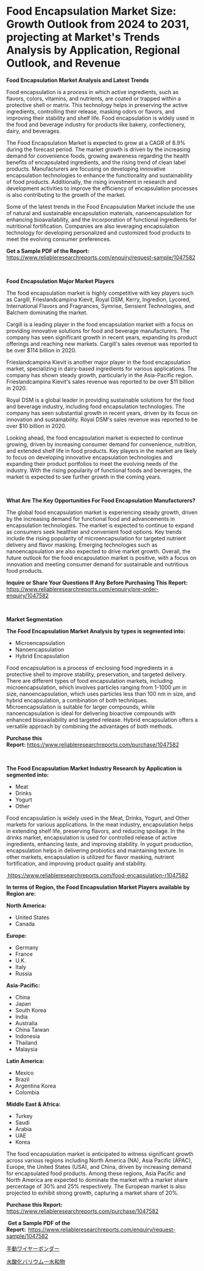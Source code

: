 <p><h1>Food Encapsulation Market Size: Growth Outlook from 2024 to 2031, projecting at Market's Trends Analysis by Application, Regional Outlook, and Revenue</h1></p><p><strong>Food Encapsulation Market Analysis and Latest Trends</strong></p>
<p><p>Food encapsulation is a process in which active ingredients, such as flavors, colors, vitamins, and nutrients, are coated or trapped within a protective shell or matrix. This technology helps in preserving the active ingredients, controlling their release, masking odors or flavors, and improving their stability and shelf life. Food encapsulation is widely used in the food and beverage industry for products like bakery, confectionery, dairy, and beverages.</p><p>The Food Encapsulation Market is expected to grow at a CAGR of 8.9% during the forecast period. The market growth is driven by the increasing demand for convenience foods, growing awareness regarding the health benefits of encapsulated ingredients, and the rising trend of clean label products. Manufacturers are focusing on developing innovative encapsulation technologies to enhance the functionality and sustainability of food products. Additionally, the rising investment in research and development activities to improve the efficiency of encapsulation processes is also contributing to the growth of the market.</p><p>Some of the latest trends in the Food Encapsulation Market include the use of natural and sustainable encapsulation materials, nanoencapsulation for enhancing bioavailability, and the incorporation of functional ingredients for nutritional fortification. Companies are also leveraging encapsulation technology for developing personalized and customized food products to meet the evolving consumer preferences.</p></p>
<p><strong>Get a Sample PDF of the Report:&nbsp;</strong> <a href="https://www.reliableresearchreports.com/enquiry/request-sample/1047582">https://www.reliableresearchreports.com/enquiry/request-sample/1047582</a></p>
<p>&nbsp;</p>
<p><strong>Food Encapsulation Major Market Players</strong></p>
<p><p>The food encapsulation market is highly competitive with key players such as Cargill, Frieslandcampina Kievit, Royal DSM, Kerry, Ingredion, Lycored, International Flavors and Fragrances, Symrise, Sensient Technologies, and Balchem dominating the market.</p><p>Cargill is a leading player in the food encapsulation market with a focus on providing innovative solutions for food and beverage manufacturers. The company has seen significant growth in recent years, expanding its product offerings and reaching new markets. Cargill's sales revenue was reported to be over $114 billion in 2020.</p><p>Frieslandcampina Kievit is another major player in the food encapsulation market, specializing in dairy-based ingredients for various applications. The company has shown steady growth, particularly in the Asia-Pacific region. Frieslandcampina Kievit's sales revenue was reported to be over $11 billion in 2020.</p><p>Royal DSM is a global leader in providing sustainable solutions for the food and beverage industry, including food encapsulation technologies. The company has seen substantial growth in recent years, driven by its focus on innovation and sustainability. Royal DSM's sales revenue was reported to be over $10 billion in 2020.</p><p>Looking ahead, the food encapsulation market is expected to continue growing, driven by increasing consumer demand for convenience, nutrition, and extended shelf life in food products. Key players in the market are likely to focus on developing innovative encapsulation technologies and expanding their product portfolios to meet the evolving needs of the industry. With the rising popularity of functional foods and beverages, the market is expected to see further growth in the coming years.</p></p>
<p>&nbsp;</p>
<p><strong>What Are The Key Opportunities For Food Encapsulation Manufacturers?</strong></p>
<p><p>The global food encapsulation market is experiencing steady growth, driven by the increasing demand for functional food and advancements in encapsulation technologies. The market is expected to continue to expand as consumers seek healthier and convenient food options. Key trends include the rising popularity of microencapsulation for targeted nutrient delivery and flavor masking. Emerging technologies such as nanoencapsulation are also expected to drive market growth. Overall, the future outlook for the food encapsulation market is positive, with a focus on innovation and meeting consumer demand for sustainable and nutritious food products.</p></p>
<p><strong>Inquire or Share Your Questions If Any Before Purchasing This Report:</strong> <a href="https://www.reliableresearchreports.com/enquiry/pre-order-enquiry/1047582">https://www.reliableresearchreports.com/enquiry/pre-order-enquiry/1047582</a></p>
<p>&nbsp;</p>
<p><strong>Market Segmentation</strong></p>
<p><strong>The Food Encapsulation Market Analysis by types is segmented into:</strong></p>
<p><ul><li>Microencapsulation</li><li>Nanoencapsulation</li><li>Hybrid Encapsulation</li></ul></p>
<p><p>Food encapsulation is a process of enclosing food ingredients in a protective shell to improve stability, preservation, and targeted delivery. There are different types of food encapsulation markets, including microencapsulation, which involves particles ranging from 1-1000 µm in size, nanoencapsulation, which uses particles less than 100 nm in size, and hybrid encapsulation, a combination of both techniques. Microencapsulation is suitable for larger compounds, while nanoencapsulation is ideal for delivering bioactive compounds with enhanced bioavailability and targeted release. Hybrid encapsulation offers a versatile approach by combining the advantages of both methods.</p></p>
<p><strong>Purchase this Report:&nbsp;</strong><a href="https://www.reliableresearchreports.com/purchase/1047582">https://www.reliableresearchreports.com/purchase/1047582</a></p>
<p>&nbsp;</p>
<p><strong>The Food Encapsulation Market Industry Research by Application is segmented into:</strong></p>
<p><ul><li>Meat</li><li>Drinks</li><li>Yogurt</li><li>Other</li></ul></p>
<p><p>Food encapsulation is widely used in the Meat, Drinks, Yogurt, and Other markets for various applications. In the meat industry, encapsulation helps in extending shelf life, preserving flavors, and reducing spoilage. In the drinks market, encapsulation is used for controlled release of active ingredients, enhancing taste, and improving stability. In yogurt production, encapsulation helps in delivering probiotics and maintaining texture. In other markets, encapsulation is utilized for flavor masking, nutrient fortification, and improving product quality and stability.</p></p>
<p><a href="https://www.reliableresearchreports.com/food-encapsulation-r1047582">&nbsp;https://www.reliableresearchreports.com/food-encapsulation-r1047582</a></p>
<p><strong>In terms of Region, the Food Encapsulation Market Players available by Region are:</strong></p>
<p>
    <p> <strong> North America: </strong>
        <ul>
            <li>United States</li>
            <li>Canada</li>
        </ul>
        </p> 
    <p> <strong> Europe: </strong>
        <ul>
            <li>Germany</li>
            <li>France</li>
            <li>U.K.</li>
            <li>Italy</li>
            <li>Russia</li>
        </ul>
        </p> 
    <p> <strong> Asia-Pacific: </strong>
        <ul>
            <li>China</li>
            <li>Japan</li>
            <li>South Korea</li>
            <li>India</li>
            <li>Australia</li>
            <li>China Taiwan</li>
            <li>Indonesia</li>
            <li>Thailand</li>
            <li>Malaysia</li>
        </ul>
        </p> 
    <p> <strong> Latin America: </strong>
        <ul>
            <li>Mexico</li>
            <li>Brazil</li>
            <li>Argentina Korea</li>
            <li>Colombia</li>
        </ul>
        </p> 
    <p> <strong> Middle East & Africa: </strong>
        <ul>
            <li>Turkey</li>
            <li>Saudi</li>
            <li>Arabia</li>
            <li>UAE</li>
            <li>Korea</li>
        </ul>
    </p>
    </p>
<p><p>The food encapsulation market is anticipated to witness significant growth across various regions including North America (NA), Asia Pacific (APAC), Europe, the United States (USA), and China, driven by increasing demand for encapsulated food products. Among these regions, Asia Pacific and North America are expected to dominate the market with a market share percentage of 30% and 25% respectively. The European market is also projected to exhibit strong growth, capturing a market share of 20%.</p></p>
<p><strong>Purchase this Report: </strong><a href="https://www.reliableresearchreports.com/purchase/1047582">https://www.reliableresearchreports.com/purchase/1047582</a></p>
<p>&nbsp;<strong>Get a Sample PDF of the Report:&nbsp;&nbsp;</strong><a href="https://www.reliableresearchreports.com/enquiry/request-sample/1047582">https://www.reliableresearchreports.com/enquiry/request-sample/1047582</a></p>
<p><strong></strong></p>
<p><p><a href="https://github.com/KaydenJohns1964/Market-Research-Report-List-1/blob/main/318696719361.md">手動ワイヤーボンダー</a></p><p><a href="https://github.com/marbadji/Market-Research-Report-List-1/blob/main/677347619360.md">水酸化バリウム一水和物</a></p></p>
